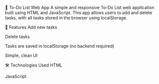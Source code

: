 📝 To-Do List Web App
A simple and responsive To-Do List web application built using HTML and JavaScript. This app allows users to add and delete tasks, with all tasks stored in the browser using localStorage.

🚀 Features
Add new tasks

Delete tasks

Tasks are saved in localStorage (no backend required)

Simple, clean UI

🛠️ Technologies Used
HTML

JavaScript


